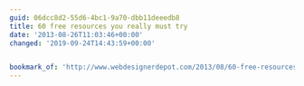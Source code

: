 ```yaml
---
guid: 06dcc8d2-55d6-4bc1-9a70-dbb11deeedb8
title: 60 free resources you really must try
date: '2013-08-26T11:03:46+00:00'
changed: '2019-09-24T14:43:59+00:00'


bookmark_of: 'http://www.webdesignerdepot.com/2013/08/60-free-resources-you-really-must-try/'
---
```




